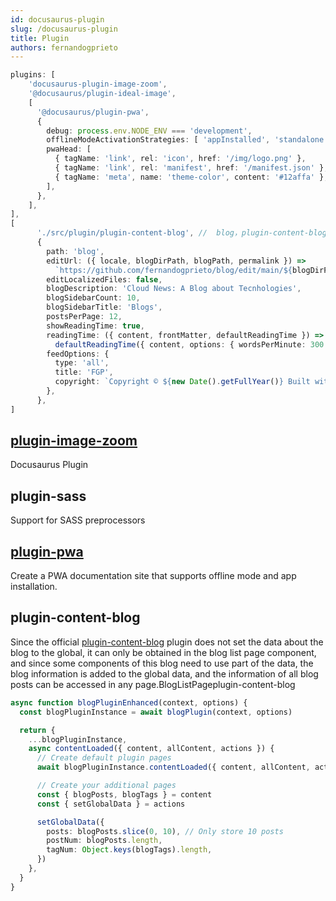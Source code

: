 ```yaml
---
id: docusaurus-plugin
slug: /docusaurus-plugin
title: Plugin
authors: fernandogprieto
---
```


```typescript title='docusaurus.config.ts' icon='logos:docusaurus'
plugins: [
    'docusaurus-plugin-image-zoom',
    '@docusaurus/plugin-ideal-image',
    [
      '@docusaurus/plugin-pwa',
      {
        debug: process.env.NODE_ENV === 'development',
        offlineModeActivationStrategies: [ 'appInstalled', 'standalone', 'queryString' ],
        pwaHead: [
          { tagName: 'link', rel: 'icon', href: '/img/logo.png' },
          { tagName: 'link', rel: 'manifest', href: '/manifest.json' },
          { tagName: 'meta', name: 'theme-color', content: '#12affa' },
        ],
      },
    ],
],
[
      './src/plugin/plugin-content-blog', //  blog，plugin-content-blog 
      {
        path: 'blog',
        editUrl: ({ locale, blogDirPath, blogPath, permalink }) =>
          `https://github.com/fernandogprieto/blog/edit/main/${blogDirPath}/${blogPath}`,
        editLocalizedFiles: false,
        blogDescription: 'Cloud News: A Blog about Tecnhologies',
        blogSidebarCount: 10,
        blogSidebarTitle: 'Blogs',
        postsPerPage: 12,
        showReadingTime: true,
        readingTime: ({ content, frontMatter, defaultReadingTime }) =>
          defaultReadingTime({ content, options: { wordsPerMinute: 300 } }),
        feedOptions: {
          type: 'all',
          title: 'FGP',
          copyright: `Copyright © ${new Date().getFullYear()} Built with Docusaurus.>`,
        },
      },
]

```

## [plugin-image-zoom](https://gabrielcsapo.github.io/docusaurus-plugin-image-zoom/docs/getting-started/)

Docusaurus Plugin

## plugin-sass

Support for SASS preprocessors

## [plugin-pwa](https://docusaurus.io/docs/api/plugins/@docusaurus/plugin-pwa)

Create a PWA documentation site that supports offline mode and app installation.

## plugin-content-blog

Since the official  [plugin-content-blog](https://docusaurus.io/docs/api/plugins/@docusaurus/plugin-content-blog) plugin does not set the data about the blog to the global, it can only be obtained in the blog list page component, and since some components of this blog need to use part of the data, the blog information is added to the global data, and the information of all blog posts can be accessed in any page.BlogListPageplugin-content-blog

```typescript title='src/plugin/plugin-content-blog.ts'
async function blogPluginEnhanced(context, options) {
  const blogPluginInstance = await blogPlugin(context, options)

  return {
    ...blogPluginInstance,
    async contentLoaded({ content, allContent, actions }) {
      // Create default plugin pages
      await blogPluginInstance.contentLoaded({ content, allContent, actions })

      // Create your additional pages
      const { blogPosts, blogTags } = content
      const { setGlobalData } = actions

      setGlobalData({
        posts: blogPosts.slice(0, 10), // Only store 10 posts
        postNum: blogPosts.length,
        tagNum: Object.keys(blogTags).length,
      })
    },
  }
}
```

